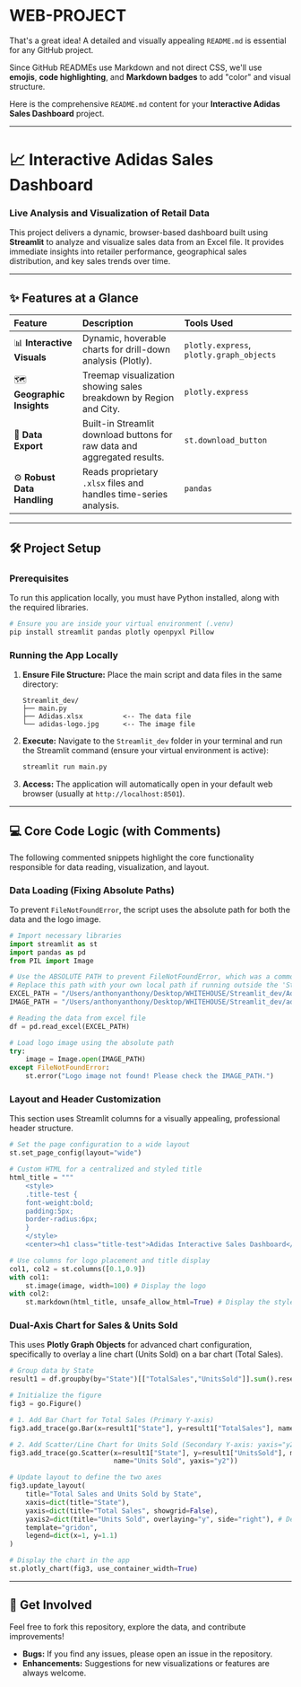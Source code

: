 # WEB-PROJECT
That's a great idea\! A detailed and visually appealing `README.md` is essential for any GitHub project.

Since GitHub READMEs use Markdown and not direct CSS, we'll use **emojis**, **code highlighting**, and **Markdown badges** to add "color" and visual structure.

Here is the comprehensive `README.md` content for your **Interactive Adidas Sales Dashboard** project.

-----

# 📈 Interactive Adidas Sales Dashboard

### Live Analysis and Visualization of Retail Data

This project delivers a dynamic, browser-based dashboard built using **Streamlit** to analyze and visualize sales data from an Excel file. It provides immediate insights into retailer performance, geographical sales distribution, and key sales trends over time.

-----

## ✨ Features at a Glance

| Feature | Description | Tools Used |
| :--- | :--- | :--- |
| 📊 **Interactive Visuals** | Dynamic, hoverable charts for drill-down analysis (Plotly). | `plotly.express`, `plotly.graph_objects` |
| 🗺️ **Geographic Insights** | Treemap visualization showing sales breakdown by Region and City. | `plotly.express` |
| 💾 **Data Export** | Built-in Streamlit download buttons for raw data and aggregated results. | `st.download_button` |
| ⚙️ **Robust Data Handling** | Reads proprietary `.xlsx` files and handles time-series analysis. | `pandas` |

-----

## 🛠️ Project Setup

### Prerequisites

To run this application locally, you must have Python installed, along with the required libraries.

```bash
# Ensure you are inside your virtual environment (.venv)
pip install streamlit pandas plotly openpyxl Pillow
```

### Running the App Locally

1.  **Ensure File Structure:** Place the main script and data files in the same directory:
    ```
    Streamlit_dev/
    ├── main.py
    ├── Adidas.xlsx          <-- The data file
    └── adidas-logo.jpg      <-- The image file
    ```
2.  **Execute:** Navigate to the `Streamlit_dev` folder in your terminal and run the Streamlit command (ensure your virtual environment is active):
    ```bash
    streamlit run main.py
    ```
3.  **Access:** The application will automatically open in your default web browser (usually at `http://localhost:8501`).

-----

## 💻 Core Code Logic (with Comments)

The following commented snippets highlight the core functionality responsible for data reading, visualization, and layout.

### Data Loading (Fixing Absolute Paths)

To prevent `FileNotFoundError`, the script uses the absolute path for both the data and the logo image.

```python
# Import necessary libraries
import streamlit as st
import pandas as pd
from PIL import Image

# Use the ABSOLUTE PATH to prevent FileNotFoundError, which was a common issue.
# Replace this path with your own local path if running outside the 'Streamlit_dev' folder.
EXCEL_PATH = "/Users/anthonyanthony/Desktop/WHITEHOUSE/Streamlit_dev/Adidas.xlsx"
IMAGE_PATH = "/Users/anthonyanthony/Desktop/WHITEHOUSE/Streamlit_dev/adidas-logo.jpg"

# Reading the data from excel file
df = pd.read_excel(EXCEL_PATH)

# Load logo image using the absolute path
try:
    image = Image.open(IMAGE_PATH)
except FileNotFoundError:
    st.error("Logo image not found! Please check the IMAGE_PATH.")
```

### Layout and Header Customization

This section uses Streamlit columns for a visually appealing, professional header structure.

```python
# Set the page configuration to a wide layout
st.set_page_config(layout="wide")

# Custom HTML for a centralized and styled title
html_title = """
    <style>
    .title-test {
    font-weight:bold;
    padding:5px;
    border-radius:6px;
    }
    </style>
    <center><h1 class="title-test">Adidas Interactive Sales Dashboard</h1></center>"""

# Use columns for logo placement and title display
col1, col2 = st.columns([0.1,0.9])
with col1:
    st.image(image, width=100) # Display the logo
with col2:
    st.markdown(html_title, unsafe_allow_html=True) # Display the styled title
```

### Dual-Axis Chart for Sales & Units Sold

This uses **Plotly Graph Objects** for advanced chart configuration, specifically to overlay a line chart (Units Sold) on a bar chart (Total Sales).

```python
# Group data by State
result1 = df.groupby(by="State")[["TotalSales","UnitsSold"]].sum().reset_index()

# Initialize the figure
fig3 = go.Figure()

# 1. Add Bar Chart for Total Sales (Primary Y-axis)
fig3.add_trace(go.Bar(x=result1["State"], y=result1["TotalSales"], name="Total Sales"))

# 2. Add Scatter/Line Chart for Units Sold (Secondary Y-axis: yaxis="y2")
fig3.add_trace(go.Scatter(x=result1["State"], y=result1["UnitsSold"], mode="lines",
                          name="Units Sold", yaxis="y2"))

# Update layout to define the two axes
fig3.update_layout(
    title="Total Sales and Units Sold by State",
    xaxis=dict(title="State"),
    yaxis=dict(title="Total Sales", showgrid=False),
    yaxis2=dict(title="Units Sold", overlaying="y", side="right"), # Define secondary axis
    template="gridon",
    legend=dict(x=1, y=1.1)
)

# Display the chart in the app
st.plotly_chart(fig3, use_container_width=True)
```

-----

## 🚀 Get Involved

Feel free to fork this repository, explore the data, and contribute improvements\!

  * **Bugs:** If you find any issues, please open an issue in the repository.
  * **Enhancements:** Suggestions for new visualizations or features are always welcome.
